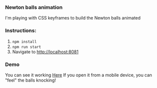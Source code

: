 ### Newton balls animation
I'm playing with CSS keyframes to build the Newton balls animated

### Instructions:
1. `npm install`
2. `npm run start`
3. Navigate to [http://localhost:8081](http://localhost:8081)

### Demo
You can see it working [Here](http://newtonballs.s3-website.eu-west-3.amazonaws.com/)
If you open it from a mobile device, you can "feel" the balls knocking!


